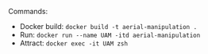 Commands:
- Docker build: `docker build -t aerial-manipulation .`
- Run: `docker run --name UAM -itd aerial-manipulation`
- Attract: `docker exec -it UAM zsh`

